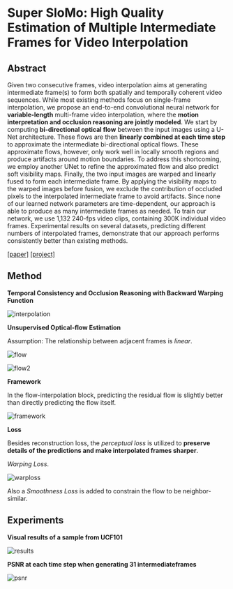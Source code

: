 # Super SloMo: High Quality Estimation of Multiple Intermediate Frames for Video Interpolation



## Abstract

Given two consecutive frames, video interpolation aims at generating intermediate frame(s) to form both spatially and temporally coherent video sequences. While most existing methods focus on single-frame interpolation, we propose an end-to-end convolutional neural network for **variable-length** multi-frame video interpolation, where the **motion interpretation and occlusion reasoning are jointly modeled**. We start by computing **bi-directional optical flow** between the input images using a U-Net architecture. These flows are then **linearly combined at each time step** to approximate the intermediate bi-directional optical flows. These approximate flows, however, only work well in locally smooth regions and produce artifacts around motion boundaries. To address this shortcoming, we employ another UNet to refine the approximated flow and also predict soft visibility maps. Finally, the two input images are warped and linearly fused to form each intermediate frame. By applying the visibility maps to the warped images before fusion, we exclude the contribution of occluded pixels to the interpolated intermediate frame to avoid artifacts. Since none of our learned network parameters are time-dependent, our approach is able to produce as many intermediate frames as needed. To train our network, we use 1,132 240-fps video clips, containing 300K individual video frames. Experimental results on several datasets, predicting different numbers of interpolated frames, demonstrate that our approach performs consistently better than existing methods.

[[paper]](https://arxiv.org/pdf/1712.00080.pdf) [[project]](https://people.cs.umass.edu/~hzjiang/projects/superslomo/)



## Method

**Temporal Consistency and Occlusion Reasoning with Backward Warping Function** 

![interpolation](https://github.com/antony0621/Videos-Publications-Collection/blob/master/pics/SuperSloMo/interpolation.png)

**Unsupervised Optical-flow Estimation**

Assumption: The relationship between adjacent frames is *linear*.

![flow](https://github.com/antony0621/Videos-Publications-Collection/blob/master/pics/SuperSloMo/flow.png)

![flow2](https://github.com/antony0621/Videos-Publications-Collection/blob/master/pics/SuperSloMo/flow2.png)



**Framework**

In the flow-interpolation block, predicting the residual flow is slightly better than directly predicting the flow itself.

![framework](https://github.com/antony0621/Videos-Publications-Collection/blob/master/pics/SuperSloMo/framework.png)



**Loss**

Besides reconstruction loss, the *perceptual loss* is utilized to **preserve details of the predictions and make interpolated frames sharper**.

*Warping Loss*.

![warploss](https://github.com/antony0621/Videos-Publications-Collection/blob/master/pics/SuperSloMo/warp_loss.png)

Also a *Smoothness Loss* is added to constrain the flow to be neighbor-similar.





## Experiments

**Visual results of a sample from UCF101**

![results](https://github.com/antony0621/Videos-Publications-Collection/blob/master/pics/SuperSloMo/results.png)



**PSNR at each time step when generating 31 intermediateframes**

![psnr](https://github.com/antony0621/Videos-Publications-Collection/blob/master/pics/SuperSloMo/PSNR.png)

